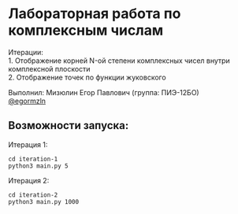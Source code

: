 # Лабораторная работа по комплексным числам</br>

<p>Итерации:</br>
1. Отображение корней N-ой степени комплексных чисел внутри комплексной плоскости</br>
2. Отображение точек по функции жуковского</br>
</p>

Выполнил: Мизюлин Егор Павлович (группа: ПИЭ-12БО)</br>
[@egormzln](https://t.me/egormzln)

## Возможности запуска:

Итерация 1:

```
cd iteration-1
python3 main.py 5
```
Итерация 2:
```
cd iteration-2
python3 main.py 1000
```
